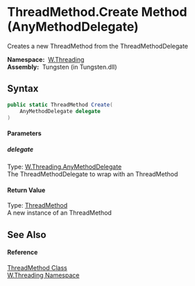 ThreadMethod.Create Method (AnyMethodDelegate)
==============================================
   Creates a new ThreadMethod from the ThreadMethodDelegate

  **Namespace:**  [W.Threading][1]  
  **Assembly:**  Tungsten (in Tungsten.dll)

Syntax
------

```csharp
public static ThreadMethod Create(
	AnyMethodDelegate delegate
)
```

#### Parameters

##### *delegate*
Type: [W.Threading.AnyMethodDelegate][2]  
The ThreadMethodDelegate to wrap with an ThreadMethod

#### Return Value
Type: [ThreadMethod][3]  
A new instance of an ThreadMethod

See Also
--------

#### Reference
[ThreadMethod Class][3]  
[W.Threading Namespace][1]  

[1]: ../README.md
[2]: ../AnyMethodDelegate/README.md
[3]: README.md